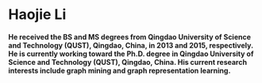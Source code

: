 
# Haojie Li
#### He received the BS and MS degrees from Qingdao University of Science and Technology (QUST), Qingdao, China, in 2013 and 2015, respectively.  He is currently working toward the Ph.D. degree in Qingdao University of Science and Technology (QUST), Qingdao, China.  His current research interests include graph mining and graph representation learning.
